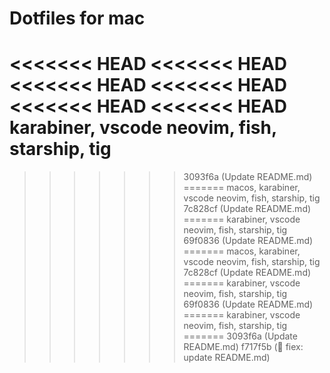 # Dotfiles for mac
<<<<<<< HEAD
<<<<<<< HEAD
<<<<<<< HEAD
<<<<<<< HEAD
<<<<<<< HEAD
<<<<<<< HEAD
karabiner, vscode neovim, fish, starship, tig
=======
>>>>>>> 3093f6a (Update README.md)
=======
macos, karabiner, vscode neovim, fish, starship, tig
>>>>>>> 7c828cf (Update README.md)
=======
karabiner, vscode neovim, fish, starship, tig
>>>>>>> 69f0836 (Update README.md)
=======
macos, karabiner, vscode neovim, fish, starship, tig
>>>>>>> 7c828cf (Update README.md)
=======
karabiner, vscode neovim, fish, starship, tig
>>>>>>> 69f0836 (Update README.md)
=======
karabiner, vscode neovim, fish, starship, tig
=======
>>>>>>> 3093f6a (Update README.md)
>>>>>>> f717f5b (🐞 fiex: update README.md)
